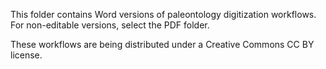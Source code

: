 This folder contains Word versions of paleontology digitization workflows. For non-editable versions, select the PDF folder.

These workflows are being distributed under a Creative Commons CC BY license.

